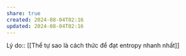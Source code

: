 ```yaml
---
share: true
created: 2024-08-04T02:16
updated: 2024-08-04T02:16
---
```

Lý do:: [[Thể tự sao là cách thức để đạt entropy nhanh nhất]]